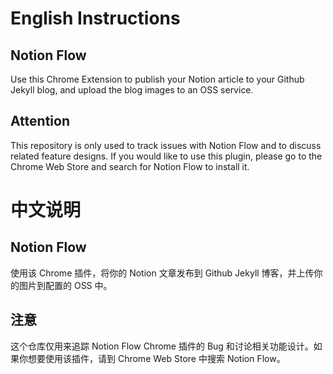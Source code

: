 
# English Instructions

## Notion Flow
Use this Chrome Extension to publish your Notion article to your Github Jekyll blog, and upload the blog images to an OSS service.

## Attention
This repository is only used to track issues with Notion Flow and to discuss related feature designs. If you would like to use this plugin, please go to the Chrome Web Store and search for Notion Flow to install it.


# 中文说明

## Notion Flow
使用该 Chrome 插件，将你的 Notion 文章发布到 Github Jekyll 博客，并上传你的图片到配置的 OSS 中。

## 注意
这个仓库仅用来追踪 Notion Flow Chrome 插件的 Bug 和讨论相关功能设计。如果你想要使用该插件，请到 Chrome Web Store 中搜索 Notion Flow。
